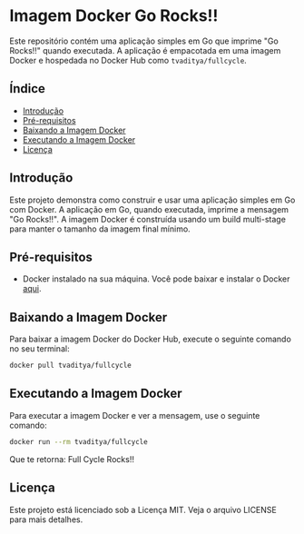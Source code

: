# Imagem Docker Go Rocks!!

Este repositório contém uma aplicação simples em Go que imprime "Go Rocks!!" quando executada. A aplicação é empacotada em uma imagem Docker e hospedada no Docker Hub como `tvaditya/fullcycle`.

## Índice

- [Introdução](#introdução)
- [Pré-requisitos](#pré-requisitos)
- [Baixando a Imagem Docker](#baixando-a-imagem-docker)
- [Executando a Imagem Docker](#executando-a-imagem-docker)
- [Licença](#licença)

## Introdução

Este projeto demonstra como construir e usar uma aplicação simples em Go com Docker. A aplicação em Go, quando executada, imprime a mensagem "Go Rocks!!". A imagem Docker é construída usando um build multi-stage para manter o tamanho da imagem final mínimo.

## Pré-requisitos

- Docker instalado na sua máquina. Você pode baixar e instalar o Docker [aqui](https://docs.docker.com/get-docker/).

## Baixando a Imagem Docker

Para baixar a imagem Docker do Docker Hub, execute o seguinte comando no seu terminal:

```bash
docker pull tvaditya/fullcycle
```
## Executando a Imagem Docker
Para executar a imagem Docker e ver a mensagem, use o seguinte comando:
```bash
docker run --rm tvaditya/fullcycle
```
Que te retorna: Full Cycle Rocks!!

## Licença
Este projeto está licenciado sob a Licença MIT. Veja o arquivo LICENSE para mais detalhes.


